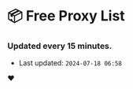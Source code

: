 # :package: Free Proxy List
### Updated every 15 minutes.

- Last updated: `2024-07-18 06:58`

:heart:
